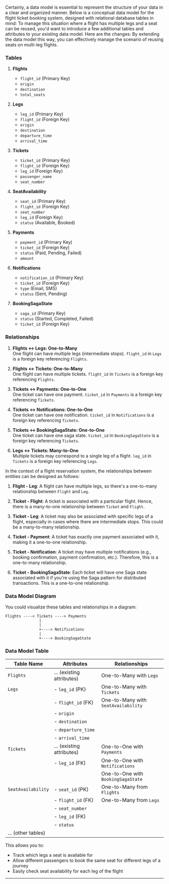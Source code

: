 Certainly, a data model is essential to represent the structure of your data in a clear and organized manner. Below is a conceptual data model for the flight ticket booking system, designed with relational database tables in mind:
To manage this situation where a flight has multiple legs and a seat can be reused, you'd want to introduce a few additional tables and attributes to your existing data model. Here are the changes:
By extending the data model this way, you can effectively manage the scenario of reusing seats on multi-leg flights.

### Tables

1. **Flights**
    - `flight_id` (Primary Key)
    - `origin`
    - `destination`
    - `total_seats`

2. **Legs**
    - `leg_id` (Primary Key)
    - `flight_id` (Foreign Key)
    - `origin`
    - `destination`
    - `departure_time`
    - `arrival_time`

3. **Tickets**
    - `ticket_id` (Primary Key)
    - `flight_id` (Foreign Key)
    - `leg_id` (Foreign Key)
    - `passenger_name`
    - `seat_number`

4. **SeatAvailability**
    - `seat_id` (Primary Key)
    - `flight_id` (Foreign Key)
    - `seat_number`
    - `leg_id` (Foreign Key)
    - `status` (Available, Booked)
   
5. **Payments**
    - `payment_id` (Primary Key)
    - `ticket_id` (Foreign Key)
    - `status` (Paid, Pending, Failed)
    - `amount`

6. **Notifications**
    - `notification_id` (Primary Key)
    - `ticket_id` (Foreign Key)
    - `type` (Email, SMS)
    - `status` (Sent, Pending)

7. **BookingSagaState**
    - `saga_id` (Primary Key)
    - `status` (Started, Completed, Failed)
    - `ticket_id` (Foreign Key)

### Relationships

1. **Flights <-> Legs: One-to-Many**  
   One flight can have multiple legs (intermediate stops).
   `flight_id` in `Legs` is a foreign key referencing `Flights`.

2. **Flights <-> Tickets: One-to-Many**  
   One flight can have multiple tickets.
   `flight_id` in `Tickets` is a foreign key referencing `Flights`.

3. **Tickets <-> Payments: One-to-One**  
   One ticket can have one payment.
   `ticket_id` in `Payments` is a foreign key referencing `Tickets`.

4. **Tickets <-> Notifications: One-to-One**  
   One ticket can have one notification.
   `ticket_id` in `Notifications` is a foreign key referencing `Tickets`.

5. **Tickets <-> BookingSagaState: One-to-One**  
   One ticket can have one saga state.
   `ticket_id` in `BookingSagaState` is a foreign key referencing `Tickets`.

6. **Legs <-> Tickets: Many-to-One**  
   Multiple tickets may correspond to a single leg of a flight.
   `leg_id` in `Tickets` is a foreign key referencing `Legs`.

In the context of a flight reservation system, the relationships between entities can be designed as follows:

1. **Flight - Leg**: A flight can have multiple legs, so there's a one-to-many relationship between `Flight` and `Leg`.

2. **Ticket - Flight**: A ticket is associated with a particular flight. Hence, there is a many-to-one relationship between `Ticket` and `Flight`.

3. **Ticket - Leg**: A ticket may also be associated with specific legs of a flight, especially in cases where there are intermediate stops. This could be a many-to-many relationship.

4. **Ticket - Payment**: A ticket has exactly one payment associated with it, making it a one-to-one relationship.

5. **Ticket - Notification**: A ticket may have multiple notifications (e.g., booking confirmation, payment confirmation, etc.). Therefore, this is a one-to-many relationship.

6. **Ticket - BookingSagaState**: Each ticket will have one Saga state associated with it if you're using the Saga pattern for distributed transactions. This is a one-to-one relationship.


### Data Model Diagram

You could visualize these tables and relationships in a diagram:

```
Flights ----< Tickets ----> Payments
               |
               |
               +----> Notifications
               |
               +----> BookingSagaState
```

### Data Model Table

| Table Name         | Attributes                       | Relationships                           |
|--------------------|----------------------------------|----------------------------------------|
| `Flights`          | ... (existing attributes)        | One-to-Many with `Legs`                 |
| `Legs`             | - `leg_id` (PK)                  | One-to-Many with `Tickets`              |
|                    | - `flight_id` (FK)               | One-to-Many with `SeatAvailability`     |
|                    | - `origin`                       |                                         |
|                    | - `destination`                  |                                         |
|                    | - `departure_time`               |                                         |
|                    | - `arrival_time`                 |                                         |
| `Tickets`          | ... (existing attributes)        | One-to-One with `Payments`              |
|                    | - `leg_id` (FK)                  | One-to-One with `Notifications`         |
|                    |                                  | One-to-One with `BookingSagaState`      |
| `SeatAvailability` | - `seat_id` (PK)                 | One-to-Many from `Flights`              |
|                    | - `flight_id` (FK)               | One-to-Many from `Legs`                 |
|                    | - `seat_number`                  |                                         |
|                    | - `leg_id` (FK)                  |                                         |
|                    | - `status`                       |                                         |
| ... (other tables) |                                  |                                         |

This allows you to:

- Track which legs a seat is available for
- Allow different passengers to book the same seat for different legs of a journey
- Easily check seat availability for each leg of the flight

-----------

